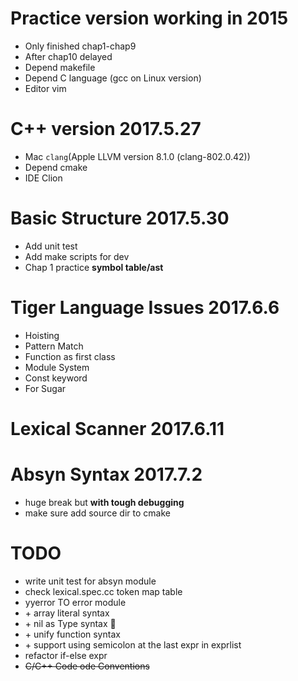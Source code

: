 # Practice version working in 2015

* Only finished chap1-chap9
* After chap10 delayed
* Depend makefile
* Depend C language (gcc on Linux version)
* Editor vim

# C++ version 2017.5.27

* Mac `clang`(Apple LLVM version 8.1.0 (clang-802.0.42))
* Depend cmake
* IDE Clion

# Basic Structure 2017.5.30

* Add unit test
* Add make scripts for dev
* Chap 1 practice __symbol table/ast__

# Tiger Language Issues 2017.6.6

* Hoisting
* Pattern Match
* Function as first class
* Module System
* Const keyword
* For Sugar

# Lexical Scanner 2017.6.11

# Absyn Syntax 2017.7.2

* huge break but __with tough debugging__
* make sure add source dir to cmake

# TODO

* write unit test for absyn module
* check lexical.spec.cc token map table
* yyerror TO error module
* \+ array literal syntax
* \+ nil as Type syntax 🌿️
* \+ unify function syntax
* \+ support using semicolon at the last expr in exprlist
* refactor if-else expr
* ~~C/C++ Code ode Conventions~~



